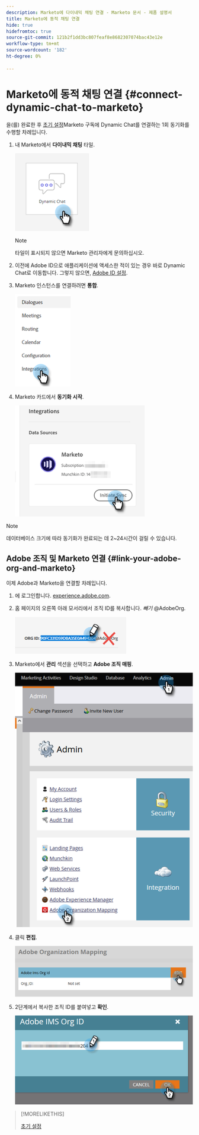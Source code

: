 ```yaml
---
description: Marketo에 다이내믹 채팅 연결 - Marketo 문서 - 제품 설명서
title: Marketo에 동적 채팅 연결
hide: true
hidefromtoc: true
source-git-commit: 121b2f1dd3bc807feaf8e8682307074bac43e12e
workflow-type: tm+mt
source-wordcount: '182'
ht-degree: 0%

---
```


# Marketo에 동적 채팅 연결 {#connect-dynamic-chat-to-marketo}

을(를) 완료한 후 [초기 설정](/help/marketo/product-docs/demand-generation/dynamic-chat/initial-setup.md)Marketo 구독에 Dynamic Chat를 연결하는 1회 동기화를 수행할 차례입니다.

1. 내 Marketo에서 **다이내믹 채팅** 타일.

   ![](assets/connect-dynamic-chat-to-marketo-1.png)

   >[!NOTE]
   >
   >타일이 표시되지 않으면 Marketo 관리자에게 문의하십시오.

1. 이전에 Adobe ID으로 애플리케이션에 액세스한 적이 있는 경우 바로 Dynamic Chat로 이동합니다. 그렇지 않으면, [Adobe ID 설정](https://helpx.adobe.com/manage-account/using/create-update-adobe-id.html).

1. Marketo 인스턴스를 연결하려면 **통합**.

   ![](assets/connect-dynamic-chat-to-marketo-2.png)

1. Marketo 카드에서 **동기화 시작**.

   ![](assets/connect-dynamic-chat-to-marketo-3.png)

>[!NOTE]
>
>데이터베이스 크기에 따라 동기화가 완료되는 데 2~24시간이 걸릴 수 있습니다.

## Adobe 조직 및 Marketo 연결 {#link-your-adobe-org-and-marketo}

이제 Adobe과 Marketo을 연결할 차례입니다.

1. 에 로그인합니다. [experience.adobe.com](https://experience.adobe.com).

1. 홈 페이지의 오른쪽 아래 모서리에서 조직 ID를 복사합니다. _빼기_ @AdobeOrg.

   ![](assets/connect-dynamic-chat-to-marketo-4.png)

1. Marketo에서 **관리** 섹션을 선택하고 **Adobe 조직 매핑**.

   ![](assets/connect-dynamic-chat-to-marketo-5.png)

1. 클릭 **편집**.

   ![](assets/connect-dynamic-chat-to-marketo-6.png)

1. 2단계에서 복사한 조직 ID를 붙여넣고 **확인**.

   ![](assets/connect-dynamic-chat-to-marketo-7.png)

>[!MORELIKETHIS]
>
>[초기 설정](/help/marketo/product-docs/demand-generation/dynamic-chat/initial-setup.md)
